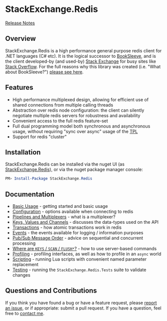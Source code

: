 StackExchange.Redis
===================

[Release Notes](ReleaseNotes)

## Overview

StackExchange.Redis is a high performance general purpose redis client for .NET languages (C# etc). It is the logical successor to [BookSleeve](https://code.google.com/archive/p/booksleeve/),
and is the client developed-by (and used-by) [Stack Exchange](http://stackexchange.com/) for busy sites like [Stack Overflow](http://stackoverflow.com/). For the full reasons
why this library was created (i.e. "What about BookSleeve?") [please see here](http://marcgravell.blogspot.com/2014/03/so-i-went-and-wrote-another-redis-client.html).

Features
--

- High performance multiplexed design, allowing for efficient use of shared connections from multiple calling threads
- Abstraction over redis node configuration: the client can silently negotiate multiple redis servers for robustness and availability
- Convenient access to the full redis feature-set
- Full dual programming model both synchronous and asynchronous usage, without requiring "sync over async" usage of the [TPL][1]
- Support for redis "cluster"

Installation
---

StackExchange.Redis can be installed via the nuget UI (as [StackExchange.Redis](https://www.nuget.org/packages/StackExchange.Redis/)), or via the nuget package manager console:

```PowerShell
PM> Install-Package StackExchange.Redis
```

Documentation
---

- [Basic Usage](Basics) - getting started and basic usage
- [Configuration](Configuration) - options available when connecting to redis
- [Pipelines and Multiplexers](PipelinesMultiplexers) - what is a multiplexer?
- [Keys, Values and Channels](KeysValues) - discusses the data-types used on the API
- [Transactions](Transactions) - how atomic transactions work in redis
- [Events](Events) - the events available for logging / information purposes
- [Pub/Sub Message Order](PubSubOrder) - advice on sequential and concurrent processing
- [Where are `KEYS` / `SCAN` / `FLUSH*`?](KeysScan) - how to use server-based commands
- [Profiling](Profiling) - profiling interfaces, as well as how to profile in an `async` world
- [Scripting](Scripting) - running Lua scripts with convenient named parameter replacement
- [Testing](Testing) - running the `StackExchange.Redis.Tests` suite to validate changes

Questions and Contributions
---

If you think you have found a bug or have a feature request, please [report an issue][2], or if appropriate: submit a pull request. If you have a question, feel free to [contact me](https://github.com/mgravell).

  [1]: http://msdn.microsoft.com/en-us/library/dd460717%28v=vs.110%29.aspx
  [2]: https://github.com/StackExchange/StackExchange.Redis/issues?state=open
